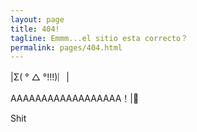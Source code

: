 ```yaml
---
layout: page
title: 404!
tagline: Emmm...el sitio esta correcto？
permalink: pages/404.html
---
```


|Σ( ° △ °!!!)︴|

AAAAAAAAAAAAAAAAAA！|:see_no_evil:

Shit
